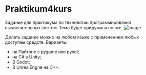 # Praktikum4kurs
Задание для практикума по технологии программирования вычислительных систем. Тема будет придумана позже.
![image](https://github.com/user-attachments/assets/c13d2751-f04e-4adf-8ff0-3d0acfe3f5ae)

Делать задание можно на любом языке с применением любых доступны средств. Варианты:
+ на Пайтоне с pygame или pyxel;
+ на C# в Unity;
+ В Godot;
+ В UnrealEngne на C++.
